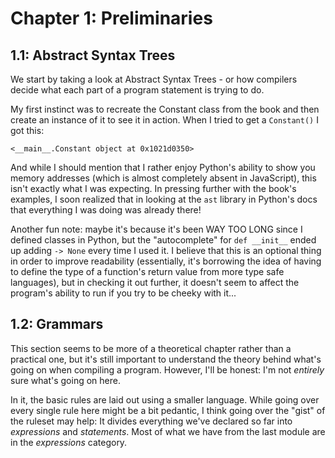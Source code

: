 # Chapter 1: Preliminaries

## 1.1: Abstract Syntax Trees

We start by taking a look at Abstract Syntax Trees - or how compilers decide what each part of a program statement is trying to do.

My first instinct was to recreate the Constant class from the book and then create an instance of it to see it in action. When I tried to get a `Constant()` I got this:

```
<__main__.Constant object at 0x1021d0350>
```

And while I should mention that I rather enjoy Python's ability to show you memory addresses (which is almost completely absent in JavaScript), this isn't exactly what I was expecting. In pressing further with the book's examples, I soon realized that in looking at the `ast` library in Python's docs that everything I was doing was already there!

Another fun note: maybe it's because it's been WAY TOO LONG since I defined classes in Python, but the "autocomplete" for `def __init__` ended up adding `-> None` every time I used it. I believe that this is an optional thing in order to improve readability (essentially, it's borrowing the idea of having to define the type of a function's return value from more type safe languages), but in checking it out further, it doesn't seem to affect the program's ability to run if you try to be cheeky with it...

## 1.2: Grammars

This section seems to be more of a theoretical chapter rather than a practical one, but it's still important to understand the theory behind what's going on when compiling a program. However, I'll be honest: I'm not *entirely* sure what's going on here.

In it, the basic rules are laid out using a smaller language. While going over every single rule here might be a bit pedantic, I think going over the "gist" of the ruleset may help: It divides everything we've declared so far into *expressions* and *statements*. Most of what we have from the last module are in the *expressions* category.

